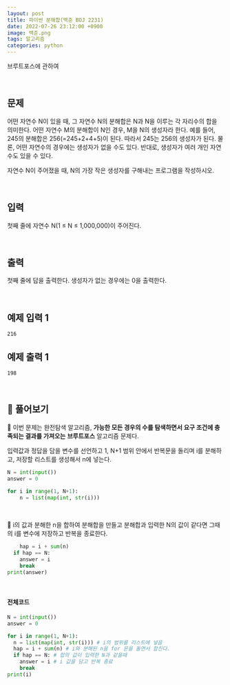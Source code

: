 ```yaml
---
layout: post
title: 파이썬 분해합(백준 BOJ 2231)
date: 2022-07-26 23:12:00 +0900
image: 백준.png
tags: 알고리즘
categories: python 
---
```


브루트포스에 관하여

<br>

## 문제

어떤 자연수 N이 있을 때, 그 자연수 N의 분해합은 N과 N을 이루는 각 자리수의 합을 의미한다. 어떤 자연수 M의 분해합이 N인 경우, M을 N의 생성자라 한다. 예를 들어, 245의 분해합은 256(=245+2+4+5)이 된다. 따라서 245는 256의 생성자가 된다. 물론, 어떤 자연수의 경우에는 생성자가 없을 수도 있다. 반대로, 생성자가 여러 개인 자연수도 있을 수 있다.

자연수 N이 주어졌을 때, N의 가장 작은 생성자를 구해내는 프로그램을 작성하시오.

<br>

## 입력

첫째 줄에 자연수 N(1 ≤ N ≤ 1,000,000)이 주어진다.

<br>

## 출력

첫째 줄에 답을 출력한다. 생성자가 없는 경우에는 0을 출력한다.

<br>

## 예제 입력 1

```
216
```

## 예제 출력 1

```
198
```

<br>

## 📝 풀어보기

📌 이번 문제는 완전탐색 알고리즘, **가능한 모든 경우의 수를 탐색하면서 요구 조건에 충족되는 결과를 가져오는** **브루트포스** 알고리즘 문제다.

입력값과 정답을 담을 변수를 선언하고 1, N+1 범위 안에서 반복문을 돌리며 i를 분해하고, 저장할 리스트를 생성해서 n에 넣는다.

``` python
N = int(input())
answer = 0

for i in range(1, N+1): 
	n = list(map(int, str(i)))
```

<br>

📌 i의 값과 분해한 n을 합하여 분해합을 만들고 분해합과 입력한 N의 값이 같다면 그때의 i를 변수에 저장하고 반복을 종료한다.  

``` python
	hap = i + sum(n)
  if hap == N:
    answer = i
    break
print(answer)
```

<br>

#### 전체코드

``` python
N = int(input())
answer = 0

for i in range(1, N+1):
  n = list(map(int, str(i))) # i의 범위를 리스트에 넣음
  hap = i + sum(n) # i와 분해된 n을 for 문을 돌면서 합친다.
  if hap == N: # 합의 값이 입력한 N과 같을때
    answer = i # i 값을 담고 반복 종료
    break
print(i)
```

